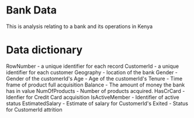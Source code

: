 # Bank Data
This is analysis relating to a bank and its operations in Kenya 

# Data dictionary 
RowNumber - a unique identifier for each record 
CustomerId - a unique identifier for each customer
Geography - location of the bank
Gender - Gender of the customerId's
Age - Age of the customerId's
Tenure - Time frame of product full acquisition
Balance - The amount of money the bank has in value
NumOfProducts - Number of products acquired.
HasCrCard - Idenfier for Credit Card acquisition
IsActiveMember - Identifier of active status
EstimatedSalary - Estimate of salary for CustomerId's
Exited - Status for CustomerId attrition
